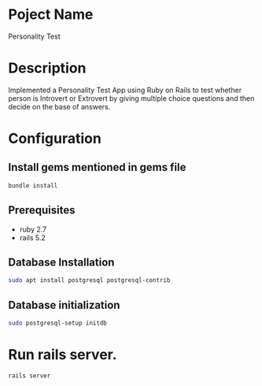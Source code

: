 # Poject Name
Personality Test
# Description

Implemented a Personality Test App using Ruby on Rails to test whether person is Introvert or Extrovert by giving multiple choice questions and then decide on the base of answers.
# Configuration

## Install gems mentioned in gems file

```sh
bundle install
```

## Prerequisites

  * ruby 2.7
  * rails 5.2

## Database Installation

```sh
sudo apt install postgresql postgresql-contrib
```

## Database initialization

```sh
sudo postgresql-setup initdb
```

# Run rails server.

```sh
rails server
```

